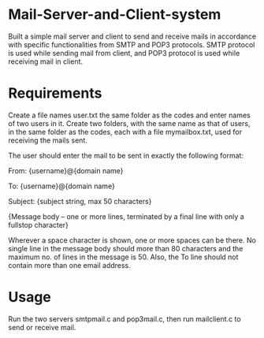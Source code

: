 # Mail-Server-and-Client-system
Built a simple mail server and client to send and receive mails in accordance with specific functionalities from SMTP and POP3 protocols. SMTP protocol is used while sending mail from client, and POP3 protocol is used while receiving mail in client.


# Requirements
Create a file names user.txt the same folder as the codes and enter names of two users in it. Create two folders, with the same name as that of users, in the same folder as the codes, each with a file mymailbox.txt, used for receiving the mails sent. 

The user should enter the mail to be sent in exactly the following format:

From: {username}@{domain name}

To: {username}@{domain name}

Subject: {subject string, max 50 characters}

{Message body – one or more lines, terminated by a final line with only a fullstop character}

Wherever a space character is shown, one or more spaces can be there. No single line in the message body should more than 80 characters and the maximum no. of lines in the message is 50. Also, the To line should not contain more than one email address.


# Usage
Run the two servers smtpmail.c and pop3mail.c, then run mailclient.c to send or receive mail.
